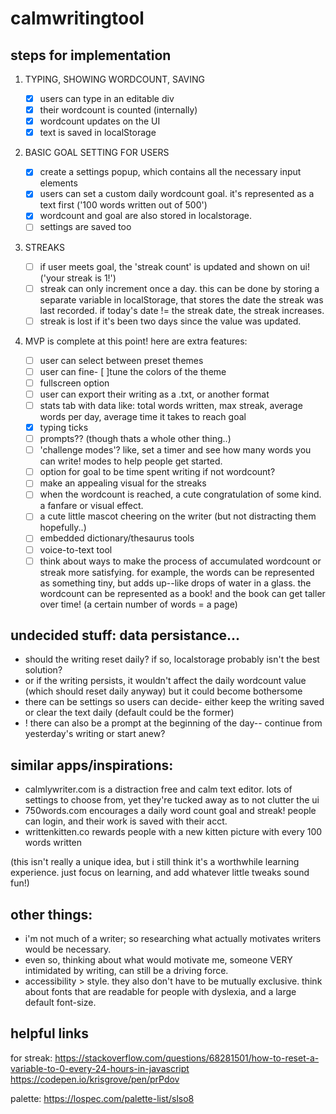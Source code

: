 # calmwritingtool

## steps for implementation

1. TYPING, SHOWING WORDCOUNT, SAVING

   - [x] users can type in an editable div
   - [x] their wordcount is counted (internally)
   - [x] wordcount updates on the UI
   - [x] text is saved in localStorage

2. BASIC GOAL SETTING FOR USERS

   - [x] create a settings popup, which contains all the necessary input elements
   - [x] users can set a custom daily wordcount goal. it's represented as a text first ('100 words written out of 500')
   - [x] wordcount and goal are also stored in localstorage.
   - [ ] settings are saved too

3. STREAKS

   - [ ] if user meets goal, the 'streak count' is updated and shown on ui! ('your streak is 1!')
   - [ ] streak can only increment once a day. this can be done by storing a separate variable in localStorage, that stores the date the streak was last recorded. if today's date != the streak date, the streak increases.
   - [ ] streak is lost if it's been two days since the value was updated.

4. MVP is complete at this point! here are extra features:
   - [ ] user can select between preset themes
   - [ ] user can fine- [ ]tune the colors of the theme
   - [ ] fullscreen option
   - [ ] user can export their writing as a .txt, or another format
   - [ ] stats tab with data like: total words written, max streak, average words per day, average time it takes to reach goal
   - [x] typing ticks
   - [ ] prompts?? (though thats a whole other thing..)
   - [ ] 'challenge modes'? like, set a timer and see how many words you can write! modes to help people get started.
   - [ ] option for goal to be time spent writing if not wordcount?
   - [ ] make an appealing visual for the streaks
   - [ ] when the wordcount is reached, a cute congratulation of some kind. a fanfare or visual effect.
   - [ ] a cute little mascot cheering on the writer (but not distracting them hopefully..)
   - [ ] embedded dictionary/thesaurus tools
   - [ ] voice-to-text tool
   - [ ] think about ways to make the process of accumulated wordcount or streak more satisfying. for example, the words can be represented as something tiny, but adds up--like drops of water in a glass. the wordcount can be represented as a book! and the book can get taller over time! (a certain number of words = a page)

## undecided stuff: data persistance...

- should the writing reset daily? if so, localstorage probably isn't the best solution?
- or if the writing persists, it wouldn't affect the daily wordcount value (which should reset daily anyway) but it could become bothersome
- there can be settings so users can decide- either keep the writing saved or clear the text daily (default could be the former)
- ! there can also be a prompt at the beginning of the day-- continue from yesterday's writing or start anew?

## similar apps/inspirations:

- calmlywriter.com is a distraction free and calm text editor. lots of settings to choose from, yet they're tucked away as to not clutter the ui
- 750words.com encourages a daily word count goal and streak! people can login, and their work is saved with their acct.
- writtenkitten.co rewards people with a new kitten picture with every 100 words written

(this isn't really a unique idea, but i still think it's a worthwhile learning experience. just focus on learning, and add whatever little tweaks sound fun!)

## other things:

- i'm not much of a writer; so researching what actually motivates writers would be necessary.
- even so, thinking about what would motivate me, someone VERY intimidated by writing, can still be a driving force.
- accessibility > style. they also don't have to be mutually exclusive. think about fonts that are readable for people with dyslexia, and a large default font-size.

## helpful links

for streak:
https://stackoverflow.com/questions/68281501/how-to-reset-a-variable-to-0-every-24-hours-in-javascript
https://codepen.io/krisgrove/pen/prPdov

palette:
https://lospec.com/palette-list/slso8
